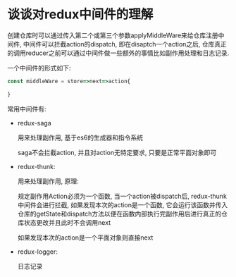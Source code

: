 # 谈谈对redux中间件的理解

创建仓库时可以通过传入第二个或第三个参数applyMiddleWare来给仓库注册中间件, 中间件可以拦截action的dispatch, 即在disaptch一个action之后, 仓库真正的调用reducer之前可以通过中间件做一些额外的事情比如副作用处理和日志记录. 

一个中间件的形式如下:

```js
const middleWare = store=>next=>action{
          
}
```

常用中间件有:

- redux-saga

  用来处理副作用, 基于es6的生成器和指令系统

  saga不会拦截action, 并且对action无特定要求, 只要是正常平面对象即可

- redux-thunk: 

   用来处理副作用, 原理:

    规定副作用Action必须为一个函数, 当一个action被dispatch后, redux-thunk中间件会进行拦截, 如果发现本次的action是一个函数, 它会运行该函数并传入仓库的getState和dispatch方法以便在函数内部执行完副作用后进行真正的仓库状态更改并且此时不会调用next

  如果发现本次的action是一个平面对象则直接next

- redux-logger:

   日志记录